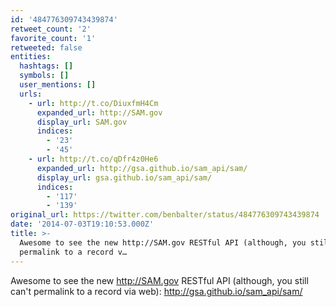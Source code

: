 ```yaml
---
id: '484776309743439874'
retweet_count: '2'
favorite_count: '1'
retweeted: false
entities:
  hashtags: []
  symbols: []
  user_mentions: []
  urls:
    - url: http://t.co/DiuxfmH4Cm
      expanded_url: http://SAM.gov
      display_url: SAM.gov
      indices:
        - '23'
        - '45'
    - url: http://t.co/qDfr4z0He6
      expanded_url: http://gsa.github.io/sam_api/sam/
      display_url: gsa.github.io/sam_api/sam/
      indices:
        - '117'
        - '139'
original_url: https://twitter.com/benbalter/status/484776309743439874
date: '2014-07-03T19:10:53.000Z'
title: >-
  Awesome to see the new http://SAM.gov RESTful API (although, you still can't
  permalink to a record v…
---
```


Awesome to see the new http://SAM.gov RESTful API (although, you still can't permalink to a record via web): http://gsa.github.io/sam_api/sam/